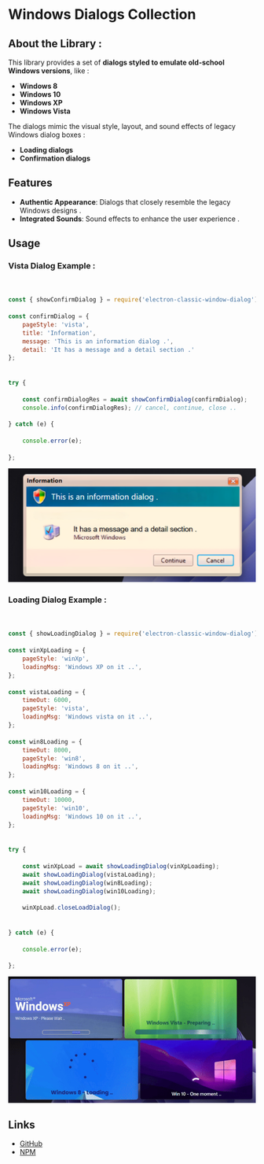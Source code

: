 # Windows Dialogs Collection 

## About the Library :

This library provides a set of **dialogs styled to emulate old-school Windows versions**, like :

- **Windows 8**
- **Windows 10**
- **Windows XP**
- **Windows Vista**

The dialogs mimic the visual style, layout, and sound effects of legacy Windows dialog boxes :

- **Loading dialogs**
- **Confirmation dialogs**

## Features

- **Authentic Appearance**: Dialogs that closely resemble the legacy Windows designs .
- **Integrated Sounds**: Sound effects to enhance the user experience .


## Usage

### Vista Dialog Example : 


```javascript


const { showConfirmDialog } = require('electron-classic-window-dialog');

const confirmDialog = {
    pageStyle: 'vista',
    title: 'Information',
    message: 'This is an information dialog .',
    detail: 'It has a message and a detail section .'
};


try {

    const confirmDialogRes = await showConfirmDialog(confirmDialog);
    console.info(confirmDialogRes); // cancel, continue, close ..

} catch (e) {

    console.error(e);

};


```
![Info Dialog Image](https://github.com/Avri-Here/classicWindowDialogs/blob/main/demos/vistaDialog.png)



### Loading Dialog Example : 


```javascript


const { showLoadingDialog } = require('electron-classic-window-dialog');

const vinXpLoading = {
    pageStyle: 'winXp',
    loadingMsg: 'Windows XP on it ..',
};

const vistaLoading = {
    timeOut: 6000,
    pageStyle: 'vista',
    loadingMsg: 'Windows vista on it ..',
};

const win8Loading = {
    timeOut: 8000,
    pageStyle: 'win8',
    loadingMsg: 'Windows 8 on it ..',
};

const win10Loading = {
    timeOut: 10000,
    pageStyle: 'win10',
    loadingMsg: 'Windows 10 on it ..',
};


try {

    const winXpLoad = await showLoadingDialog(vinXpLoading);
    await showLoadingDialog(vistaLoading);
    await showLoadingDialog(win8Loading);
    await showLoadingDialog(win10Loading);
    
    winXpLoad.closeLoadDialog();


} catch (e) {

    console.error(e);

};


```
![Info Dialog Image](https://github.com/Avri-Here/classicWindowDialogs/blob/main/demos/loadDialogs.gif)


## Links

- [GitHub ](https://github.com/Avri-Here/classicWindowDialogs)
- [NPM ](https://www.npmjs.com/package/electron-classic-window-dialog)

